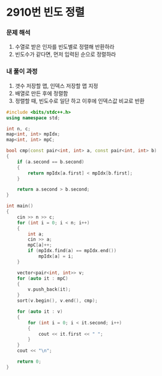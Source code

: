 # 2910번 빈도 정렬

### 문제 해석

1. 수열로 받은 인자를 빈도별로 정렬해 반환하라
2. 빈도수가 같다면, 먼저 입력된 순으로 정렬하라

### 내 풀이 과정

1. 갯수 저장할 맵, 인덱스 저장할 맵 지정
2. 배열로 만든 후에 정렬함
3. 정렬할 때, 빈도수로 일단 하고 이후에 인덱스값 비교로 반환

```c++
#include <bits/stdc++.h>
using namespace std;

int n, c;
map<int, int> mpIdx;
map<int, int> mpC;

bool cmp(const pair<int, int> a, const pair<int, int> b)
{
    if (a.second == b.second)
    {
        return mpIdx[a.first] < mpIdx[b.first];
    }

    return a.second > b.second;
}

int main()
{
    cin >> n >> c;
    for (int i = 0; i < n; i++)
    {
        int a;
        cin >> a;
        mpC[a]++;
        if (mpIdx.find(a) == mpIdx.end())
            mpIdx[a] = i;
    }

    vector<pair<int, int>> v;
    for (auto it : mpC)
    {
        v.push_back(it);
    }
    sort(v.begin(), v.end(), cmp);

    for (auto it : v)
    {
        for (int i = 0; i < it.second; i++)
        {
            cout << it.first << " ";
        }
    }
    cout << "\n";

    return 0;
}
```

